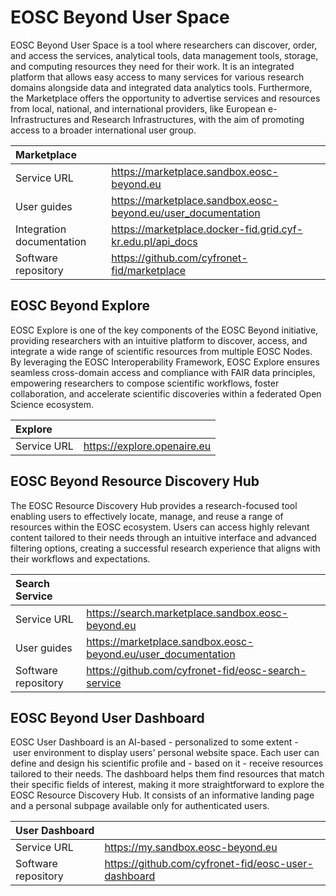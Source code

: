 # EOSC Beyond User Space

EOSC Beyond User Space is a tool where researchers can discover, order, and access the services, analytical tools, data management tools, storage, and computing resources they need for their work. It is an integrated platform that allows easy access to many services for various research domains alongside data and integrated data analytics tools. Furthermore, the Marketplace offers the opportunity to advertise services and resources from local, national, and international providers, like European e-Infrastructures and Research Infrastructures, with the aim of promoting access to a broader international user group.

| Marketplace               |                                                                 |
| :------------------------ | :-------------------------------------------------------------- |
| Service URL               | <https://marketplace.sandbox.eosc-beyond.eu>                    |
| User guides               | <https://marketplace.sandbox.eosc-beyond.eu/user_documentation> |
| Integration documentation | <https://marketplace.docker-fid.grid.cyf-kr.edu.pl/api_docs>    |
| Software repository       | <https://github.com/cyfronet-fid/marketplace>                   |

## EOSC Beyond Explore

EOSC Explore is one of the key components of the EOSC Beyond initiative, providing researchers with an intuitive platform to discover, access, and integrate a wide range of scientific resources from multiple EOSC Nodes. By leveraging the EOSC Interoperability Framework, EOSC Explore ensures seamless cross-domain access and compliance with FAIR data principles, empowering researchers to compose scientific workflows, foster collaboration, and accelerate scientific discoveries within a federated Open Science ecosystem.

| Explore     |                               |
| :---------- | :---------------------------- |
| Service URL | <https://explore.openaire.eu> |

## EOSC Beyond Resource Discovery Hub

The EOSC Resource Discovery Hub provides a research-focused tool enabling users to effectively locate, manage, and reuse a range of resources within the EOSC ecosystem. Users can access highly relevant content tailored to their needs through an intuitive interface and advanced filtering options, creating a successful research experience that aligns with their workflows and expectations.

| Search Service      |                                                                 |
| :------------------ | :-------------------------------------------------------------- |
| Service URL         | <https://search.marketplace.sandbox.eosc-beyond.eu>             |
| User guides         | <https://marketplace.sandbox.eosc-beyond.eu/user_documentation> |
| Software repository | <https://github.com/cyfronet-fid/eosc-search-service>           |

## EOSC Beyond User Dashboard

EOSC User Dashboard is an AI-based - personalized to some extent - user environment to display users' personal website space. Each user can define and design his scientific profile and - based on it - receive resources tailored to their needs. The dashboard helps them find resources that match their specific fields of interest, making it more straightforward to explore the EOSC Resource Discovery Hub. It consists of an informative landing page and a personal subpage available only for authenticated users.

| User Dashboard      |                                                       |
| :------------------ | :---------------------------------------------------- |
| Service URL         | <https://my.sandbox.eosc-beyond.eu>                   |
| Software repository | <https://github.com/cyfronet-fid/eosc-user-dashboard> |

